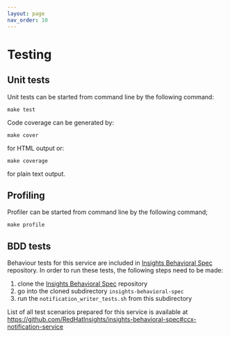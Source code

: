 ```yaml
---
layout: page
nav_order: 10
---
```


# Testing

## Unit tests

Unit tests can be started from command line by the following command:

```
make test
```

Code coverage can be generated by:

```
make cover
```

for HTML output or:

```
make coverage
```

for plain text output.

## Profiling

Profiler can be started from command line by the following command;

```
make profile
```

## BDD tests

Behaviour tests for this service are included in [Insights Behavioral
Spec](https://github.com/RedHatInsights/insights-behavioral-spec) repository.
In order to run these tests, the following steps need to be made:

1. clone the [Insights Behavioral Spec](https://github.com/RedHatInsights/insights-behavioral-spec) repository
1. go into the cloned subdirectory `insights-behavioral-spec`
1. run the `notification_writer_tests.sh` from this subdirectory

List of all test scenarios prepared for this service is available at
<https://github.com/RedHatInsights/insights-behavioral-spec#ccx-notification-service>
